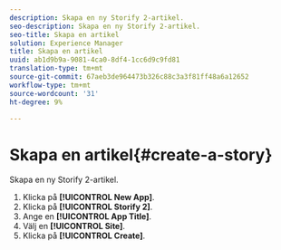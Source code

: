 ```yaml
---
description: Skapa en ny Storify 2-artikel.
seo-description: Skapa en ny Storify 2-artikel.
seo-title: Skapa en artikel
solution: Experience Manager
title: Skapa en artikel
uuid: ab1d9b9a-9081-4ca0-8df4-1cc6d9c9fd81
translation-type: tm+mt
source-git-commit: 67aeb3de964473b326c88c3a3f81ff48a6a12652
workflow-type: tm+mt
source-wordcount: '31'
ht-degree: 9%

---
```



# Skapa en artikel{#create-a-story}

Skapa en ny Storify 2-artikel.

1. Klicka på **[!UICONTROL New App]**.
1. Klicka på **[!UICONTROL Storify 2]**.
1. Ange en **[!UICONTROL App Title]**.
1. Välj en **[!UICONTROL Site]**.
1. Klicka på **[!UICONTROL Create]**.
